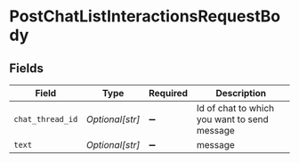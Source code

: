 # PostChatListInteractionsRequestBody


## Fields

| Field                                        | Type                                         | Required                                     | Description                                  |
| -------------------------------------------- | -------------------------------------------- | -------------------------------------------- | -------------------------------------------- |
| `chat_thread_id`                             | *Optional[str]*                              | :heavy_minus_sign:                           | Id of chat to which you want to send message |
| `text`                                       | *Optional[str]*                              | :heavy_minus_sign:                           | message                                      |